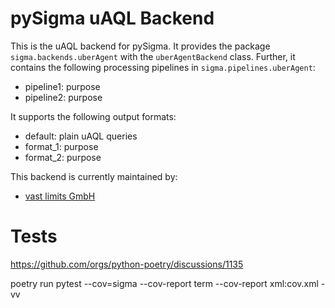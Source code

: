 



# pySigma uAQL Backend

This is the uAQL backend for pySigma. It provides the package `sigma.backends.uberAgent` with the `uberAgentBackend` class.
Further, it contains the following processing pipelines in `sigma.pipelines.uberAgent`:

* pipeline1: purpose
* pipeline2: purpose

It supports the following output formats:

* default: plain uAQL queries
* format_1: purpose
* format_2: purpose

This backend is currently maintained by:

* [vast limits GmbH](https://github.com/vastlimits/)

# Tests

https://github.com/orgs/python-poetry/discussions/1135

poetry run pytest --cov=sigma --cov-report term --cov-report xml:cov.xml -vv
